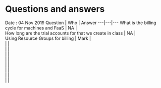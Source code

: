 # Questions and answers
Date : 04 Nov 2019
Question | Who | Answer
---|---|---
What is the billing cycle for machines and FaaS  | NA |   
How long are the trial accounts for that we create in class  | NA |  
Using Resource Groups for billing  | Mark |  
  |  |  
  |  |  
  |  |  
  |  |  
  |  |  
  |  |  
  |  |  
  |  |  
